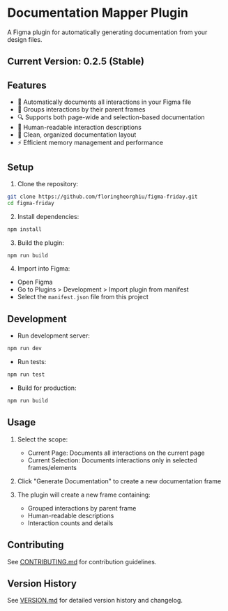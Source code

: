 # Documentation Mapper Plugin

A Figma plugin for automatically generating documentation from your design files.

## Current Version: 0.2.5 (Stable)

## Features

- 📝 Automatically documents all interactions in your Figma file
- 🎯 Groups interactions by their parent frames
- 🔍 Supports both page-wide and selection-based documentation
- 💬 Human-readable interaction descriptions
- 🎨 Clean, organized documentation layout
- ⚡ Efficient memory management and performance

## Setup

1. Clone the repository:
```bash
git clone https://github.com/floringheorghiu/figma-friday.git
cd figma-friday
```

2. Install dependencies:
```bash
npm install
```

3. Build the plugin:
```bash
npm run build
```

4. Import into Figma:
- Open Figma
- Go to Plugins > Development > Import plugin from manifest
- Select the `manifest.json` file from this project

## Development

- Run development server:
```bash
npm run dev
```

- Run tests:
```bash
npm run test
```

- Build for production:
```bash
npm run build
```

## Usage

1. Select the scope:
   - Current Page: Documents all interactions on the current page
   - Current Selection: Documents interactions only in selected frames/elements

2. Click "Generate Documentation" to create a new documentation frame

3. The plugin will create a new frame containing:
   - Grouped interactions by parent frame
   - Human-readable descriptions
   - Interaction counts and details

## Contributing

See [CONTRIBUTING.md](CONTRIBUTING.md) for contribution guidelines.

## Version History

See [VERSION.md](VERSION.md) for detailed version history and changelog.